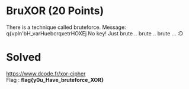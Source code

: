 # BruXOR (20 Points)
There is a technique called bruteforce. Message: q{vpln'bH_varHuebcrqxetrHOXEj No key! Just brute .. brute .. brute ... :D
# Solved
https://www.dcode.fr/xor-cipher<br>
Flag : <b>flag{y0u_Have_bruteforce_XOR}</b>
